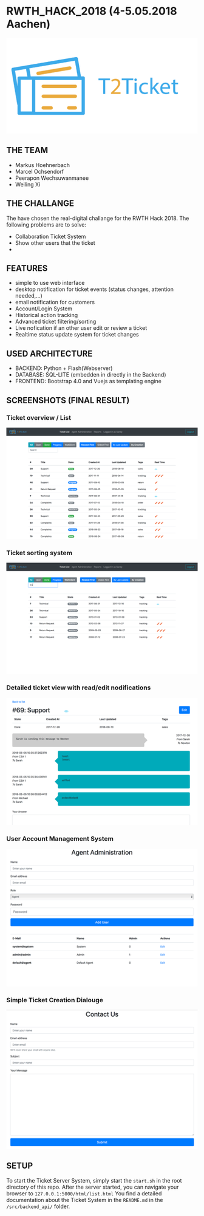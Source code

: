 # RWTH_HACK_2018 (4-5.05.2018 Aachen)


![GitHub Logo](/documentation/icon_blue_trans.png)


## THE TEAM

* Markus Hoehnerbach
* Marcel Ochsendorf
* Peerapon Wechsuwanmanee
* Weiling Xi

## THE CHALLANGE

The have chosen the real-digital challange for the RWTH Hack 2018. The following problems are to solve:

* Collaboration Ticket System
* Show other users that the ticket 
*



## FEATURES

* simple to use web interface
* desktop notification for ticket events (status changes, attention needed,...)
* email notification for customers
* Account/Login System
* Historical action tracking 
* Advanced ticket filtering/sorting
* Live nofication if an other user edit or review a ticket
* Realtime status update system for ticket changes


## USED ARCHITECTURE

* BACKEND: Python + Flash(Webserver)
* DATABASE: SQL-LITE (embedden in directly in the Backend)
* FRONTEND: Bootstrap 4.0 and Vuejs as templating engine

## SCREENSHOTS (FINAL RESULT)

### Ticket overview / List
![GitHub Logo](/documentation/img/ticket_list_overview.png)

### Ticket sorting system
![GitHub Logo](/documentation/img/tickets_sorting_system.png)

### Detailed ticket view with read/edit nodifications
![GitHub Logo](/documentation/img/ticket_detail_view.png)

### User Account Management System
![GitHub Logo](/documentation/img/admin_account_management.png)


### Simple Ticket Creation Dialouge
![GitHub Logo](/documentation/img/create_ticket.png)


## SETUP

To start the Ticket Server System, simply start the `start.sh` in the root directory of this repo.
After the server started, you can navigate your browser to `127.0.0.1:5000/html/list.html`
You find a detailed documentation about the Ticket System in the `README.md` in the `/src/backend_api/` folder.
